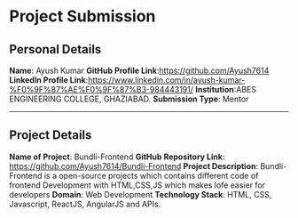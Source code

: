 # Project Submission
## Personal Details
**Name**: Ayush Kumar
**GitHub Profile Link**:https://github.com/Ayush7614
**LinkedIn Profile Link**:https://www.linkedin.com/in/ayush-kumar-%F0%9F%87%AE%F0%9F%87%B3-984443191/
**Institution**:ABES ENGINEERING COLLEGE, GHAZIABAD.
**Submission Type**: Mentor
<hr>  

## Project Details
**Name of Project**: Bundli-Frontend
**GitHub Repository Link**: https://github.com/Ayush7614/Bundli-Frontend
**Project Description**:  Bundli-Frontend is a open-source projects which contains different code of frontend Development with HTML,CSS,JS which makes lofe easier for developers
**Domain**: Web Development
**Technology Stack**: HTML, CSS, Javascript, ReactJS, AngularJS and APIs.
